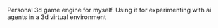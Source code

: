 Personal 3d game engine for myself. Using it for experimenting with ai agents in a 3d virtual environment
